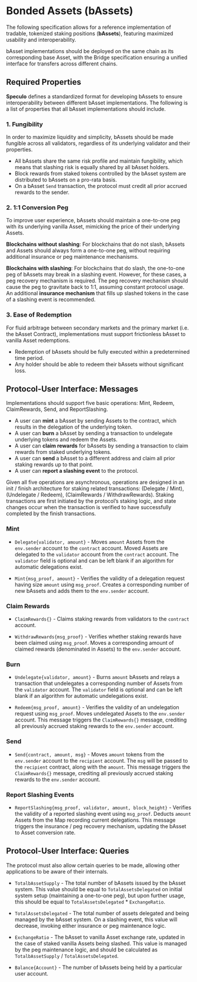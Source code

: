 # Bonded Assets (bAssets)

The following specification allows for a reference implementation of tradable, tokenized staking positions (**bAssets**), featuring maximized usability and interoperability.

bAsset implementations should be deployed on the same chain as its corresponding base Asset, with the Bridge specification ensuring a unified interface for transfers across different chains.

## Required Properties

**Speculo** defines a standardized format for developing bAssets to ensure interoperability between different bAsset implementations. The following is a list of properties that all bAsset implementations should include.

### 1. Fungibility

In order to maximize liquidity and simplicity, bAssets should be made fungible across all validators, regardless of its underlying validator and their properties.

- All bAssets share the same risk profile and maintain fungibility, which means that slashing risk is equally shared by all bAsset holders.
- Block rewards from staked tokens controlled by the bAsset system are distributed to bAssets on a pro-rata basis.
- On a bAsset `Send` transaction, the protocol must credit all prior accrued rewards to the sender.

### 2. 1:1 Conversion Peg

To improve user experience, bAssets should maintain a one-to-one peg with its underlying vanilla Asset, mimicking the price of their underlying Assets.

**Blockchains without slashing**: For blockchains that do not slash, bAssets and Assets should always form a one-to-one peg, without requiring additional insurance or peg maintenance mechanisms.

**Blockchains with slashing**: For blockchains that do slash, the one-to-one peg of bAssets may break in a slashing event. However, for these cases, a peg recovery mechanism is required. The peg recovery mechanism should cause the peg to gravitate back to 1:1, assuming constant protocol usage. An additional **insurance mechanism** that fills up slashed tokens in the case of a slashing event is recommended.

### 3. Ease of Redemption

For fluid arbitrage between secondary markets and the primary market (i.e. the bAsset Contract), implementations must support frictionless bAsset to vanilla Asset redemptions.

- Redemption of bAssets should be fully executed within a predetermined time period.
- Any holder should be able to redeem their bAssets without significant loss.



## Protocol-User Interface: Messages

Implementations should support five basic operations: Mint, Redeem, ClaimRewards, Send, and ReportSlashing.

- A user can **mint** a bAsset by sending Assets to the contract, which results in the delegation of the underlying token.
- A user can **burn** a bAsset by sending a transaction to undelegate underlying tokens and redeem the Assets.
- A user can **claim rewards** for bAssets by sending a transaction to claim rewards from staked underlying tokens.
- A user can **send** a bAsset to a different address and claim all prior staking rewards up to that point.
- A user can **report a slashing event** to the protocol.

Given all five operations are asynchronous, operations are designed in an init / finish architecture for staking related transactions: (Delegate / Mint), (Undelegate / Redeem), (ClaimRewards / WithdrawRewards). Staking transactions are first initiated by the protocol’s staking logic, and state changes occur when the transaction is verified to have successfully completed by the finish transactions.

### Mint

- `Delegate{validator, amount}` - Moves `amount` Assets from the `env.sender` account to the `contract` account. Moved Assets are delegated to the `validator` account from the `contract` account. The `validator` field is optional and can be left blank if an algorithm for automatic delegations exist.

- `Mint{msg_proof, amount}` - Verifies the validity of a delegation request having size `amount` using `msg_proof`. Creates a corresponding number of new bAssets and adds them to the `env.sender` account.

### Claim Rewards

- `ClaimRewards{}` - Claims staking rewards from validators to the `contract` account.

- `WithdrawRewards{msg_proof}` - Verifies whether staking rewards have been claimed using `msg_proof`. Moves a corresponding amount of claimed rewards (denominated in Assets) to the `env.sender` account.

### Burn

- `Undelegate{validator, amount}` - Burns `amount` bAssets and relays a transaction that undelegates a corresponding number of Assets from the `validator` account. The `validator` field is optional and can be left blank if an algorithm for automatic undelegations exist.

- `Redeem{msg_proof, amount}` - Verifies the validity of an undelegation request using `msg_proof`. Moves undelegated Assets to the `env.sender` account. This message triggers the `ClaimRewards{}` message, crediting all previously accrued staking rewards to the `env.sender` account.

### Send

- `Send{contract, amount, msg}` - Moves `amount` tokens from the `env.sender` account to the `recipient` account. The `msg` will be passed to the `recipient` contract, along with the `amount`. This message triggers the `ClaimRewards{}` message, crediting all previously accrued staking rewards to the `env.sender` account.

### Report Slashing Events

- `ReportSlashing{msg_proof, validator, amount, block_height}` - Verifies the validity of a reported slashing event using `msg_proof`. Deducts `amount` Assets from the Map recording current delegations. This message triggers the insurance / peg recovery mechanism, updating the bAsset to Asset conversion rate.


## Protocol-User Interface: Queries

The protocol must also allow certain queries to be made, allowing other applications to be aware of their internals.

- `TotalbAssetSupply` - The total number of bAssets issued by the bAsset system. This value should be equal to `TotalAssetsDelegated` on initial system setup (maintaining a one-to-one peg), but upon further usage, this should be equal to `TotalAssetsDelegated` * `ExchangeRatio`.

- `TotalAssetsDelegated` - The total number of assets delegated and being managed by the bAsset system. On a slashing event, this value will decrease, invoking either insurance or peg maintenance logic.

- `ExchangeRatio` - The bAsset to vanilla Asset exchange rate, updated in the case of staked vanilla Assets being slashed. This value is managed by the peg maintenance logic, and should be calculated as `TotalbAssetSupply` / `TotalAssetsDelegated`. 

- `Balance{Account}` - The number of bAssets being held by a particular user account.
